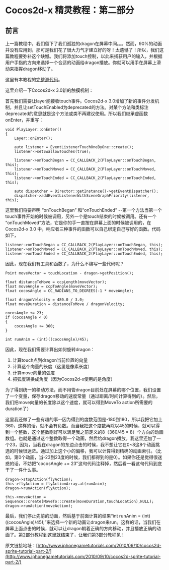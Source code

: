 # Cocos2d-x 精灵教程：第二部分

## 前言

上一篇教程中，我们留下了我们孤独的dragon在屏幕中间。。。然而，90%的动画并没有应用到，那可是我们花了很大力气才建立好的呀！太遗憾了！所以，我们这篇教程要弥补这个缺憾。我们将添加touch控制，以此来捕获用户的输入，并根据用户手指的方向来选择一个合适的动画给dragon播放。你就可以用手在屏幕上滑动来指挥dragon移动了。

这里有本教程的[完整源代码](./sprite-tutorial-part2)。

这里介绍一下Cocos2d-x 3.0新的触摸机制：

首先我们需要让layer能接收touch事件。Cocos2d-x 3.0增加了新的事件分发机制，并且让setTouchEnabled为deprecated的方法。对某个方法和类标注deprecated的意思就是这个方法或类不再建议使用。所以我们继承虚函数onEnter，并重写：

```
void PlayLayer::onEnter()
{
	Layer::onEnter();
	
	auto listener = EventListenerTouchOneByOne::create();
	listener->setSwallowTouches(true);
	
	listener->onTouchBegan = CC_CALLBACK_2(PlayLayer::onTouchBegan, this);
	listener->onTouchMoved = CC_CALLBACK_2(PlayLayer::onTouchMoved, this);
	listener->onTouchEnded = CC_CALLBACK_2(PlayLayer::onTouchEnded, this);
	
	auto dispatcher = Director::getInstance()->getEventDispatcher();
	dispatcher->addEventListenerWithSceneGraphPriority(listener, this);
```

这里我们将要声明 “onTouchBegan” 和“onTouchEnded” --第一个方法当第一个touch事件开始的时候被调用，另外一个是touch结束的时候被调用。还有一个 “onTouchMoved”方法，它是你的手一直按在屏幕上面的时候被调用的，在Cocos2d-x 3.0 中，响应者三种事件的函数可以自己绑定自己写好的函数。代码如下，

```
listener->onTouchBegan = CC_CALLBACK_2(PlayLayer::onTouchBegan, this);
listener->onTouchMoved = CC_CALLBACK_2(PlayLayer::onTouchMoved, this);
listener->onTouchEnded = CC_CALLBACK_2(PlayLayer::onTouchEnded, this);
```

因此，现在我们有工具和函数了，为什么不编写一些代码呢？

```
Point moveVector = touchLocation - dragon->getPosition();

float distanceToMove = ccpLength(moveVector);
float moveAngle = ccpToAngle(moveVector);
float cocosAngle = CC_RADIANS_TO_DEGREES(-1 * moveAngle);

float dragonVelocity = 480.0 / 3.0;
float moveDuration = distanceToMove / dragonVelocity;

cocosAngle += 23;
if (cocosAngle < 0)
{
	cocosAngle += 360;
}

int runAnim = (int)((cocosAngle)/45);
```

因此，现在我们需要计算出如何旋转dragon：

1. 计算touch点到dragon当前位置的向量
2. 计算这个向量的长度（这里是像素长度）
3. 计算move向量的弧度
4. 把弧度转换成角度（因为Cocos2d-x使用的是角度）

为了得到统一的移动方法，而不用管dragon目前处在屏幕的哪个位置，我们设置了一个变量，保存dragon移动的速度常量（通过距离/时间计算得到的）。然后，我们把move向量的长度除以这个速度，就可以得到MoveTo action所需要的duration了）

这里我还做了一些有趣的事--因为得到的度数范围是-180到180，所以我把它加上360，这样的话，就不会有负数。而当我把这个度数再除以45的时候，就可以得到一个整数，这个整数刚好可以满足我之前定义的8（360/45 = 8）个方向的动画数组。也就是通过这个整数取得一个动画，然后给dragon播放。我这里还加了一个23，因为，当我在dragon的东边点击的时候，我不想让它在0~8这8个动画挑选的时候很迷茫。通过加上这个小的偏移，我可以计算得到精确的动画索引。（比如，第0个动画，当-23到23度的时候，我们都得到的是0）。如果你还是觉得很迷惑的话，不妨把“cocosAngle += 23″这句代码注释掉，然后看一看这句代码到底干了一件什么事。

```
dragon->stopAction(flyAction);
this->flyAction = flyActionArray.at(runAnim);
dragon->runAction(flyAction);

this->moveAction = Sequence::create(MoveTo::create(moveDuration,touchLocation),NULL);
dragon->runAction(moveAction);
```

最后，我们停止先前的动画，然后基于前面计算的结果“int runAnim = (int)((cocosAngle)/45);”来选择一个新的动画让dragon来run。这样的话，当我们在屏幕上面点击的时候，就可以让dragon朝着正确的方向移动，并且播放正确的动画了。第2部分教程到这里就结束了，让我们第3部分教程见！

原文链接地址：[http://www.iphonegametutorials.com/2010/09/10/cocos2d-sprite-tutorial-part-2/](http://www.iphonegametutorials.com/2010/09/10/cocos2d-sprite-tutorial-part-2/)